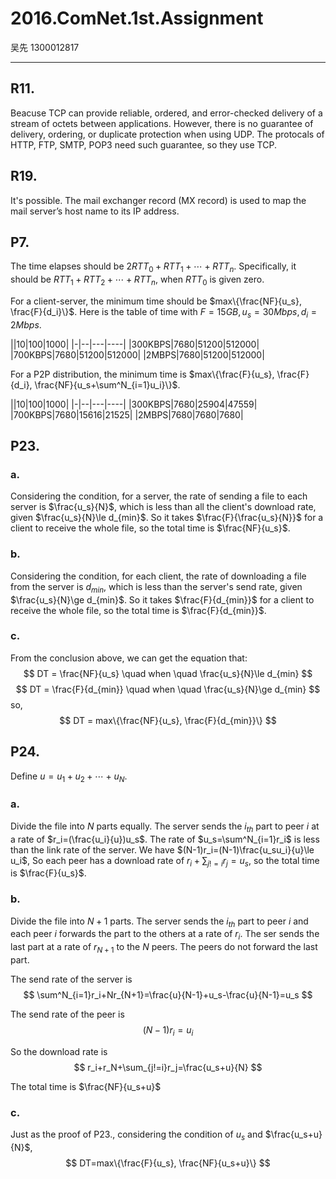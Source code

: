 # 2016.ComNet.1st.Assignment
吴先 1300012817

---

## R11.
Beacuse TCP can provide reliable, ordered, and error-checked delivery of a stream of octets between applications. However, there is no guarantee of delivery, ordering, or duplicate protection when using UDP. The protocals of HTTP, FTP, SMTP, POP3 need such guarantee, so they use TCP.

## R19.
It's possible. The mail exchanger record (MX record) is used to map the mail server’s host name to its IP address.

## P7.
The time elapses should be $2RTT_0+RTT_1+\cdots +RTT_n$. Specifically, it should be $RTT_1+RTT_2+\cdots +RTT_n$, when $RTT_0$ is given zero.

For a client-server, the minimum time should be $max\{\frac{NF}{u_s}, \frac{F}{d_i}\}$. Here is the table of time with $F=15GB, u_s=30Mbps, d_i=2Mbps$.

|\|10|100|1000|
|-|--|---|----|
|300KBPS|7680|51200|512000|
|700KBPS|7680|51200|512000|
|2MBPS|7680|51200|512000|

For a P2P distribution, the minimum time is $max\{\frac{F}{u_s}, \frac{F}{d_i}, \frac{NF}{u_s+\sum^N_{i=1}u_i}\}$.

|\|10|100|1000|
|-|--|---|----|
|300KBPS|7680|25904|47559|
|700KBPS|7680|15616|21525|
|2MBPS|7680|7680|7680|

## P23.
### a.
Considering the condition, for a server, the rate of sending a file to each server is $\frac{u_s}{N}$, which is less than all the client's download rate, given $\frac{u_s}{N}\le d_{min}$. So it takes $\frac{F}{\frac{u_s}{N}}$ for a client to receive the whole file, so the total time is $\frac{NF}{u_s}$.

### b.
Considering the condition, for each client, the rate of downloading a file from the server is $d_{min}$, which is less than the server's send rate, given $\frac{u_s}{N}\ge d_{min}$. So it takes $\frac{F}{d_{min}}$ for a client to receive the whole file, so the total time is $\frac{F}{d_{min}}$.

### c.
From the conclusion above, we can get the equation that:
$$
DT = \frac{NF}{u_s} \quad when \quad \frac{u_s}{N}\le d_{min}
$$
$$
DT = \frac{F}{d_{min}} \quad when \quad \frac{u_s}{N}\ge d_{min}
$$
so,
$$
DT = max\{\frac{NF}{u_s}, \frac{F}{d_{min}}\}
$$

## P24.
Define $u=u_1+u_2+\cdots +u_N$.
### a.
Divide the file into $N$ parts equally. The server sends the $i_{th}$ part to peer $i$ at a rate of $r_i=(\frac{u_i}{u})u_s$. The rate of $u_s=\sum^N_{i=1}r_i$ is less than the link rate of the server. We have $(N-1)r_i=(N-1)\frac{u_su_i}{u}\le u_i$, So each peer has a download rate of $r_i+\sum_{j!=i}r_j=u_s$, so the total time is $\frac{F}{u_s}$.

### b.
Divide the file into $N+1$ parts. The server sends the $i_{th}$ part to peer $i$ and each peer $i$ forwards the part to the others at a rate of $r_i$. The ser sends the last part at a rate of $r_{N+1}$ to the $N$ peers. The peers do not forward the last part.

The send rate of the server is
$$
\sum^N_{i=1}r_i+Nr_{N+1}=\frac{u}{N-1}+u_s-\frac{u}{N-1}=u_s
$$

The send rate of the peer is
$$
(N-1)r_i=u_i
$$

So the download rate is
$$
r_i+r_N+\sum_{j!=i}r_j=\frac{u_s+u}{N}
$$

The total time is $\frac{NF}{u_s+u}$

### c.
Just as the proof of P23., considering the condition of $u_s$ and $\frac{u_s+u}{N}$, 
$$
DT=max\{\frac{F}{u_s}, \frac{NF}{u_s+u}\}
$$